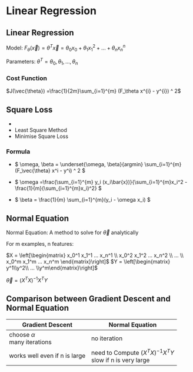 # Linear Regression

## Linear Regression

Model: $F_\theta(\vec{x}) = \theta^T \vec{x} = \theta_0x_0 + \theta_1x_1^2 + ... +  \theta_nx_n^n​$

Parameters: $\theta^T = \theta_0, \theta_1, ...,  \theta_n​$

### Cost Function

$J(\vec{\theta}) =\frac{1}{2m}\sum_{i=1}^{m} (F_\theta x^{i} - y^{i}) ^ 2​$

## Square Loss

- 
- Least Square Method
- Minimise Square Loss

### Formula

- $ \omega, \beta = \underset{\omega, \beta}{argmin} \sum_{i=1}^{m} (F_\vec{\theta} x^i - y^i) ^ 2 ​$

- $ \omega =\frac{\sum_{i=1}^{m} y_i (x_i\bar{x})}{\sum_{i=1}^{m}x_i^2 - \frac{1}{m}(\sum_{i=1}^{m}x_i)^2} $
- $ \beta = \frac{1}{m} \sum_{i=1}^{m}(y_i - \omega x_i) $

## Normal Equation

Normal Equation: A method to solve for $\vec{\theta}$ analytically

For m examples, n features:

$X = \left[\begin{matrix} x_0^1 x_1^1 ... x_n^1 \\ x_0^2 x_1^2 ... x_n^2 \\ ... \\ x_0^m x_1^m ... x_n^m \end{matrix}\right]​$	$Y = \left[\begin{matrix} y^1\\y^2\\ ... \\y^m\end{matrix}\right]​$

$\vec{\theta} = (X^TX)^{-1}X^TY​$



## Comparison between Gradient Descent and Normal Equation

| Gradient Descent                     | Normal Equation                                              |
| ------------------------------------ | ------------------------------------------------------------ |
| choose $\alpha$<br />many iterations | no iteration                                                 |
| works well even if n is large        | need to Compute $(X^TX)^{-1}X^TY$<br />slow if n is very large |

